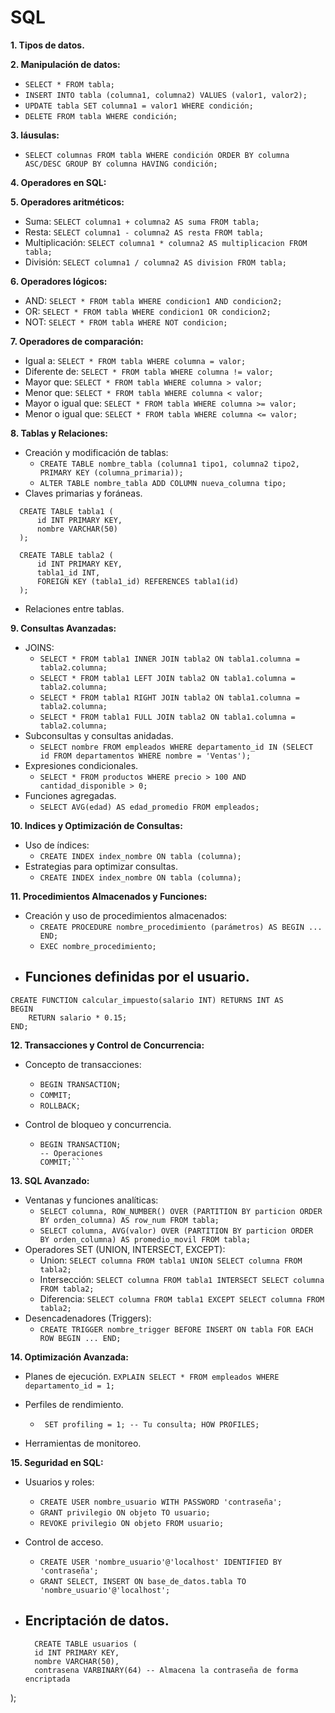 # SQL

**1. Tipos de datos.**

**2. Manipulación de datos:**
- `SELECT * FROM tabla;`
- `INSERT INTO tabla (columna1, columna2) VALUES (valor1, valor2);`
- `UPDATE tabla SET columna1 = valor1 WHERE condición;`
- `DELETE FROM tabla WHERE condición;`

**3. láusulas:**
- `SELECT columnas FROM tabla WHERE condición ORDER BY columna ASC/DESC GROUP BY columna HAVING condición;`

**4. Operadores en SQL:**

**5. Operadores aritméticos:**
- Suma: `SELECT columna1 + columna2 AS suma FROM tabla;`
- Resta: `SELECT columna1 - columna2 AS resta FROM tabla;`
- Multiplicación: `SELECT columna1 * columna2 AS multiplicacion FROM tabla;`
- División: `SELECT columna1 / columna2 AS division FROM tabla;`

**6. Operadores lógicos:**
- AND: `SELECT * FROM tabla WHERE condicion1 AND condicion2;`
- OR: `SELECT * FROM tabla WHERE condicion1 OR condicion2;`
- NOT: `SELECT * FROM tabla WHERE NOT condicion;`

**7. Operadores de comparación:**
- Igual a: `SELECT * FROM tabla WHERE columna = valor;`
- Diferente de: `SELECT * FROM tabla WHERE columna != valor;`
- Mayor que: `SELECT * FROM tabla WHERE columna > valor;`
- Menor que: `SELECT * FROM tabla WHERE columna < valor;`
- Mayor o igual que: `SELECT * FROM tabla WHERE columna >= valor;`
- Menor o igual que: `SELECT * FROM tabla WHERE columna <= valor;`

**8. Tablas y Relaciones:**
- Creación y modificación de tablas:
  - `CREATE TABLE nombre_tabla (columna1 tipo1, columna2 tipo2, PRIMARY KEY (columna_primaria));`
  - `ALTER TABLE nombre_tabla ADD COLUMN nueva_columna tipo;`
- Claves primarias y foráneas.
```
  CREATE TABLE tabla1 (
      id INT PRIMARY KEY,
      nombre VARCHAR(50)
  );
```
```
  CREATE TABLE tabla2 (
      id INT PRIMARY KEY,
      tabla1_id INT,
      FOREIGN KEY (tabla1_id) REFERENCES tabla1(id)
  );
```

- Relaciones entre tablas.

**9. Consultas Avanzadas:**
- JOINS:
  - `SELECT * FROM tabla1 INNER JOIN tabla2 ON tabla1.columna = tabla2.columna;`
  - `SELECT * FROM tabla1 LEFT JOIN tabla2 ON tabla1.columna = tabla2.columna;`
  - `SELECT * FROM tabla1 RIGHT JOIN tabla2 ON tabla1.columna = tabla2.columna;`
  - `SELECT * FROM tabla1 FULL JOIN tabla2 ON tabla1.columna = tabla2.columna;`
- Subconsultas y consultas anidadas.
  - `SELECT nombre FROM empleados WHERE departamento_id IN (SELECT id FROM departamentos WHERE nombre = 'Ventas');`
- Expresiones condicionales.
  - `SELECT * FROM productos WHERE precio > 100 AND cantidad_disponible > 0;`
- Funciones agregadas.
  - `SELECT AVG(edad) AS edad_promedio FROM empleados;`

**10. Indices y Optimización de Consultas:**
- Uso de índices:
  - `CREATE INDEX index_nombre ON tabla (columna);`
- Estrategias para optimizar consultas.
  - `CREATE INDEX index_nombre ON tabla (columna);`

**11. Procedimientos Almacenados y Funciones:**
- Creación y uso de procedimientos almacenados:
  - `CREATE PROCEDURE nombre_procedimiento (parámetros) AS BEGIN ... END;`
  - `EXEC nombre_procedimiento;`
- Funciones definidas por el usuario.
  - 
```
CREATE FUNCTION calcular_impuesto(salario INT) RETURNS INT AS
BEGIN
    RETURN salario * 0.15;
END;
```

**12. Transacciones y Control de Concurrencia:**
- Concepto de transacciones:
  - `BEGIN TRANSACTION;`
  - `COMMIT;`
  - `ROLLBACK;`

- Control de bloqueo y concurrencia.
  - ```
    BEGIN TRANSACTION;
    -- Operaciones
    COMMIT;```

**13. SQL Avanzado:**
- Ventanas y funciones analíticas:
  - `SELECT columna, ROW_NUMBER() OVER (PARTITION BY particion ORDER BY orden_columna) AS row_num FROM tabla;`
  - `SELECT columna, AVG(valor) OVER (PARTITION BY particion ORDER BY orden_columna) AS promedio_movil FROM tabla;`
- Operadores SET (UNION, INTERSECT, EXCEPT):
  - Union: `SELECT columna FROM tabla1 UNION SELECT columna FROM tabla2;`
  - Intersección: `SELECT columna FROM tabla1 INTERSECT SELECT columna FROM tabla2;`
  - Diferencia: `SELECT columna FROM tabla1 EXCEPT SELECT columna FROM tabla2;`
- Desencadenadores (Triggers):
  - `CREATE TRIGGER nombre_trigger BEFORE INSERT ON tabla FOR EACH ROW BEGIN ... END;`

**14. Optimización Avanzada:**
- Planes de ejecución.
  `EXPLAIN SELECT * FROM empleados WHERE departamento_id = 1;`

- Perfiles de rendimiento.
  - ``` SET profiling = 1; -- Tu consulta; HOW PROFILES;```

- Herramientas de monitoreo.

**15. Seguridad en SQL:**
- Usuarios y roles:
  - `CREATE USER nombre_usuario WITH PASSWORD 'contraseña';`
  - `GRANT privilegio ON objeto TO usuario;`
  - `REVOKE privilegio ON objeto FROM usuario;`
- Control de acceso.
  - `CREATE USER 'nombre_usuario'@'localhost' IDENTIFIED BY 'contraseña';`
  - `GRANT SELECT, INSERT ON base_de_datos.tabla TO 'nombre_usuario'@'localhost';`

- Encriptación de datos.
  - 
  ```
    CREATE TABLE usuarios (
    id INT PRIMARY KEY,
    nombre VARCHAR(50),
    contrasena VARBINARY(64) -- Almacena la contraseña de forma encriptada
);
```